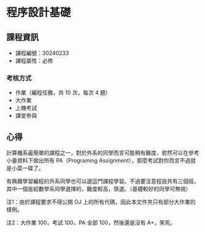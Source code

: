 # 程序設計基礎



## 課程資訊

* 課程編號：30240233
* 課程屬性：必修

### 考核方式

* 作業（編程任務，共 10 次，每次 4 題）
* 大作業
* 上機考試
* 課堂參與

## 心得

計算機系最簡單的課程之一，對於外系的同學而言可能稍有難度，若然可以在參考小量資料下做出所有 PA（Programing Assignment），那麼考試對你而言不過就是小菜一碟了。

有興趣學習編程的外系同學也可以選這門課程學習。不過要注意程設共有三個班，其中一個是給數學系同學選擇的，難度較高，慎選。（基礎較好的同學可無視）

注1：由於課程要求不得公開 OJ 上的所有代碼，因此本文件夾只有部分大作業的樣例。

注2：大作業 100，考試 100，PA 全部 100，然後還是沒有 A+，笑死。
